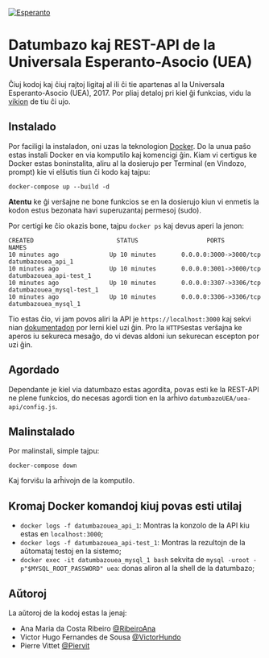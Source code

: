 [![Esperanto](https://img.shields.io/badge/Esperanto-jes-green.svg)](https://eo.wikipedia.org/wiki/Esperanto)

# Datumbazo kaj REST-API de la Universala Esperanto-Asocio (UEA)

Ĉiuj kodoj kaj ĉiuj rajtoj ligitaj al ili ĉi tie apartenas al la Universala Esperanto-Asocio (UEA), 2017.
Por pliaj detaloj pri kiel ĝi funkcias, vidu la [vikion](https://github.com/RibeiroAna/datumbazoUEA/wiki) de tiu ĉi ujo.

## Instalado

Por faciligi la instaladon, oni uzas la teknologion [Docker](https://www.docker.com/community-edition). Do la unua paŝo estas instali Docker en via komputilo kaj komencigi ĝin. Kiam vi certigus ke Docker estas boninstalita, aliru al la dosierujo per Terminal (en Vindozo, prompt) kie vi elŝutis tiun ĉi kodo kaj tajpu:

 `docker-compose up --build -d`

 **Atentu** ke ĝi verŝajne ne bone funkcios se en la dosierujo kiun vi enmetis la kodon estus bezonata havi superuzantaj permesoj (sudo).

 Por certigi ke ĉio okazis bone, tajpu `docker ps` kaj devus aperi la jenon:

````
CREATED                       STATUS                   PORTS                                NAMES
10 minutes ago              Up 10 minutes       0.0.0.0:3000->3000/tcp   datumbazouea_api_1
10 minutes ago              Up 10 minutes       0.0.0.0:3001->3000/tcp   datumbazouea_api-test_1
10 minutes ago              Up 10 minutes       0.0.0.0:3307->3306/tcp   datumbazouea_mysql-test_1
10 minutes ago              Up 10 minutes       0.0.0.0:3306->3306/tcp   datumbazouea_mysql_1

````

Tio estas ĉio, vi jam povos aliri la API je `https://localhost:3000` kaj sekvi nian [dokumentadon](https://github.com/RibeiroAna/datumbazoUEA/wiki) por lerni kiel uzi ĝin. Pro la `HTTPS`estas verŝajna ke aperos iu sekureca mesaĝo, do vi devas aldoni iun sekurecan escepton por uzi ĝin.

## Agordado

Dependante je kiel via datumbazo estas agordita, povas esti ke la REST-API ne plene funkcios, do necesas agordi tion en la arĥivo `datumbazoUEA/uea-api/config.js`.

## Malinstalado

Por malinstali, simple tajpu:

`docker-compose down`

Kaj forviŝu la arĥivojn de la komputilo.

## Kromaj Docker komandoj kiuj povas esti utilaj

* `docker logs -f datumbazouea_api_1`: Montras la konzolo de la API kiu estas en `localhost:3000`;
* `docker logs -f datumbazouea_api-test_1`: Montras la rezultojn de la aǔtomataj testoj en la sistemo;
* `docker exec -it datumbazouea_mysql_1 bash` sekvita de `mysql -uroot -p"$MYSQL_ROOT_PASSWORD" uea`: donas aliron al la shell de la datumbazo;


## Aǔtoroj

La aŭtoroj de la kodoj estas la jenaj:
- Ana Maria da Costa Ribeiro [@RibeiroAna](https://github.com/RibeiroAna/)
- Victor Hugo Fernandes de Sousa [@VictorHundo](https://github.com/VictorHundo/)
- Pierre Vittet [@Piervit](https://github.com/Piervit/)

